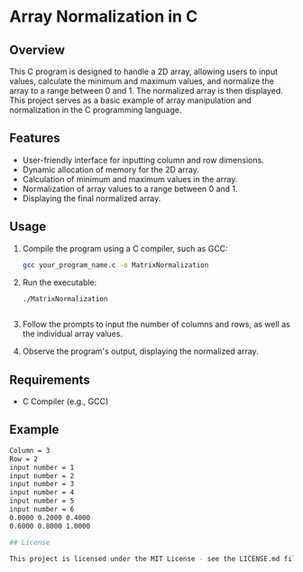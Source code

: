 # Array Normalization in C

## Overview

This C program is designed to handle a 2D array, allowing users to input values, calculate the minimum and maximum values, and normalize the array to a range between 0 and 1. The normalized array is then displayed. This project serves as a basic example of array manipulation and normalization in the C programming language.

## Features

- User-friendly interface for inputting column and row dimensions.
- Dynamic allocation of memory for the 2D array.
- Calculation of minimum and maximum values in the array.
- Normalization of array values to a range between 0 and 1.
- Displaying the final normalized array.

## Usage

1. Compile the program using a C compiler, such as GCC:

   ```bash
   gcc your_program_name.c -o MatrixNormalization

2. Run the executable:

   ```bash
   ./MatrixNormalization
  
3. Follow the prompts to input the number of columns and rows, as well as the individual array values.

4. Observe the program's output, displaying the normalized array.

## Requirements

- C Compiler (e.g., GCC)

## Example

```bash
Column = 3
Row = 2
input number = 1
input number = 2
input number = 3
input number = 4
input number = 5
input number = 6
0.0000 0.2000 0.4000 
0.6000 0.8000 1.0000

## License

This project is licensed under the MIT License - see the LICENSE.md file for details.

